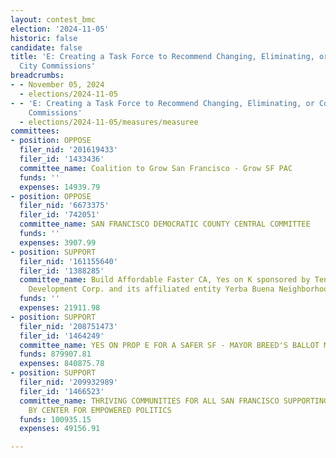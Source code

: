 ```yaml
---
layout: contest_bmc
election: '2024-11-05'
historic: false
candidate: false
title: 'E: Creating a Task Force to Recommend Changing, Eliminating, or Combining
  City Commissions'
breadcrumbs:
- - November 05, 2024
  - elections/2024-11-05
- - 'E: Creating a Task Force to Recommend Changing, Eliminating, or Combining City
    Commissions'
  - elections/2024-11-05/measures/measuree
committees:
- position: OPPOSE
  filer_nid: '201619433'
  filer_id: '1433436'
  committee_name: Coalition to Grow San Francisco - Grow SF PAC
  funds: ''
  expenses: 14939.79
- position: OPPOSE
  filer_nid: '6673375'
  filer_id: '742051'
  committee_name: SAN FRANCISCO DEMOCRATIC COUNTY CENTRAL COMMITTEE
  funds: ''
  expenses: 3907.99
- position: SUPPORT
  filer_nid: '161155640'
  filer_id: '1388285'
  committee_name: Build Affordable Faster CA, Yes on K sponsored by Tenants and Owners
    Development Corp. and its affiliated entity Yerba Buena Neighborhood Consortium
  funds: ''
  expenses: 21911.98
- position: SUPPORT
  filer_nid: '208751473'
  filer_id: '1464249'
  committee_name: YES ON PROP E FOR A SAFER SF - MAYOR BREED'S BALLOT MEASURE COMMITTEE
  funds: 879907.81
  expenses: 840875.78
- position: SUPPORT
  filer_nid: '209932989'
  filer_id: '1466523'
  committee_name: THRIVING COMMUNITIES FOR ALL SAN FRANCISCO SUPPORTING PROP E, SPONSORED
    BY CENTER FOR EMPOWERED POLITICS
  funds: 100935.15
  expenses: 49156.91

---
```


